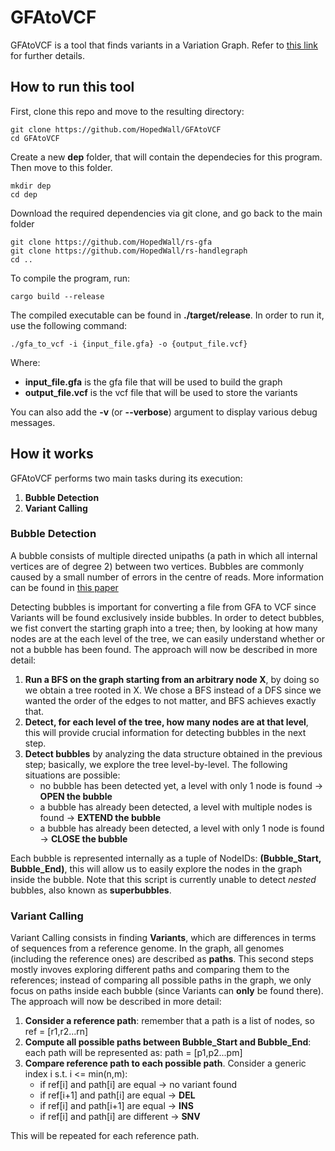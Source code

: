 # GFAtoVCF
GFAtoVCF is a tool that finds variants in a Variation Graph. Refer to [this link](https://gsocgraph.blogspot.com/) for further details.

## How to run this tool
First, clone this repo and move to the resulting directory:

```
git clone https://github.com/HopedWall/GFAtoVCF
cd GFAtoVCF
```

Create a new **dep** folder, that will contain the dependecies for this program. Then move to this folder.

```
mkdir dep
cd dep
```

Download the required dependencies via git clone, and go back to the main folder

```
git clone https://github.com/HopedWall/rs-gfa
git clone https://github.com/HopedWall/rs-handlegraph
cd ..
```

To compile the program, run:

```
cargo build --release
```

The compiled executable can be found in **./target/release**. In order to run it, use the following command:

```
./gfa_to_vcf -i {input_file.gfa} -o {output_file.vcf}
```

Where:
- **input_file.gfa** is the gfa file that will be used to build the graph
- **output_file.vcf** is the vcf file that will be used to store the variants

You can also add the **-v** (or **--verbose**) argument to display various debug messages.

## How it works
GFAtoVCF performs two main tasks during its execution:
1. **Bubble Detection**
2. **Variant Calling**

### Bubble Detection
A bubble consists of multiple directed unipaths (a path in which all internal vertices are of degree 2) between two vertices. Bubbles are commonly caused by a small number of errors in the centre of reads. More information can be found in [this paper](https://www.sciencedirect.com/science/article/pii/S0304397515009147#br0100)

Detecting bubbles is important for converting a file from GFA to VCF since Variants will be found exclusively inside bubbles. In order to detect bubbles, we fist convert the starting graph into a tree; then, by looking at how many nodes are at the each level of the tree, we can easily understand whether or not a bubble has been found. The approach will now be described in more detail:

1. **Run a BFS on the graph starting from an arbitrary node X**, by doing so we obtain a tree rooted in X. We chose a BFS instead of a DFS since we wanted the order of the edges to not matter, and BFS achieves exactly that.
2. **Detect, for each level of the tree, how many nodes are at that level**, this will provide crucial information for detecting bubbles in the next step.
3. **Detect bubbles** by analyzing the data structure obtained in the previous step; basically, we explore the tree level-by-level. The following situations are possible:
   - no bubble has been detected yet, a level with only 1 node is found -> **OPEN the bubble**
   - a bubble has already been detected, a level with multiple nodes is found -> **EXTEND the bubble**
   - a bubble has already been detected, a level with only 1 node is found -> **CLOSE the bubble**
    
Each bubble is represented internally as a tuple of NodeIDs: **(Bubble_Start, Bubble_End)**, this will allow us to easily explore the nodes in the graph inside the bubble. Note that this script is currently unable to detect *nested* bubbles, also known as **superbubbles**. 

### Variant Calling
Variant Calling consists in finding **Variants**, which are differences in terms of sequences from a reference genome. In the graph, all genomes (including the reference ones) are described as **paths**. This second steps mostly invoves exploring different paths and comparing them to the references; instead of comparing all possible paths in the graph, we only focus on paths inside each bubble (since Variants can **only** be found there). The approach will now be described in more detail:

1. **Consider a reference path**: remember that a path is a list of nodes, so ref = \[r1,r2...rn\]
2. **Compute all possible paths between Bubble_Start and Bubble_End**: each path will be represented as: path = \[p1,p2...pm\]
3. **Compare reference path to each possible path**. Consider a generic index i s.t. i <= min(n,m):
    - if ref\[i\] and path\[i\] are equal -> no variant found
    - if ref\[i+1\] and path\[i\] are equal -> **DEL**
    - if ref\[i\] and path\[i+1\] are equal -> **INS**
    - if ref\[i\] and path\[i\] are different -> **SNV**
    
This will be repeated for each reference path.

